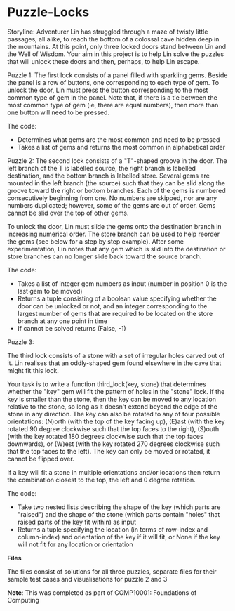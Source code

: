 # Puzzle-Locks

Storyline: 
Adventurer Lin has struggled through a maze of twisty little passages, all alike, to reach the bottom of a colossal cave hidden deep in the mountains.
At this point, only three locked doors stand between Lin and the Well of Wisdom.
Your aim in this project is to help Lin solve the puzzles that will unlock these doors and then, perhaps, to help Lin escape.

Puzzle 1:
The first lock consists of a panel filled with sparkling gems. Beside the panel is a row of buttons, one corresponding to each type of gem. To unlock the door, Lin must press the button corresponding to the most common type of gem in the panel. Note that, if there is a tie between the most common type of gem (ie, there are equal numbers), then more than one button will need to be pressed.

The code: 
- Determines what gems are the most common and need to be pressed
- Takes a list of gems and returns the most common in alphabetical order

Puzzle 2:
The second lock consists of a "T"-shaped groove in the door. The left branch of the T is labelled source, the right branch is labelled destination, and the bottom branch is labelled store. Several gems are mounted in the left branch (the source) such that they can be slid along the groove toward the right or bottom branches. Each of the gems is numbered consecutively beginning from one. No numbers are skipped, nor are any numbers duplicated; however, some of the gems are out of order. Gems cannot be slid over the top of other gems.

To unlock the door, Lin must slide the gems onto the destination branch in increasing numerical order. The store branch can be used to help reorder the gems (see below for a step by step example). After some experimentation, Lin notes that any gem which is slid into the destination or store branches can no longer slide back toward the source branch.
            
The code:
 - Takes a list of integer gem numbers as input (number in position 0 is the last gem to be moved)
 - Returns a tuple consisting of a boolean value specifying whether the door can be unlocked or not, and an integer corresponding to the largest number of gems that are required to be located on the store branch at any one point in time
 - If cannot be solved returns (False, -1)

Puzzle 3:

The third lock consists of a stone with a set of irregular holes carved out of it. Lin realises that an oddly-shaped gem found elsewhere in the cave that might fit this lock.

Your task is to write a function third_lock(key, stone) that determines whether the "key" gem will fit the pattern of holes in the "stone" lock. If the key is smaller than the stone, then the key can be moved to any location relative to the stone, so long as it doesn't extend beyond the edge of the stone in any direction. The key can also be rotated to any of four possible orientations: (N)orth (with the top of the key facing up), (E)ast (with the key rotated 90 degree clockwise such that the top faces to the right), (S)outh (with the key rotated 180 degrees clockwise such that the top faces downwards), or (W)est (with the key rotated 270 degrees clockwise such that the top faces to the left). The key can only be moved or rotated, it cannot be flipped over.

If a key will fit a stone in multiple orientations and/or locations then return the combination closest to the top, the left and 0 degree rotation.

The code:
- Take two nested lists describing the shape of the key (which parts are "raised") and the shape of the stone (which parts contain "holes" that raised parts of the key fit within) as input
- Returns a tuple specifying the location (in terms of row-index and column-index) and orientation of the key if it will fit, or None if the key will not fit for any location or orientation

**Files**

The files consist of solutions for all three puzzles, separate files for their sample test cases and visualisations for puzzle 2 and 3

**Note**: This was completed as part of COMP10001: Foundations of Computing
